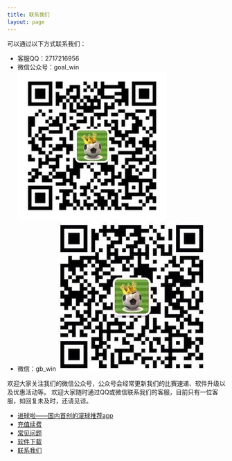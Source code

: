 ```yaml
---
title: 联系我们
layout: page
---
```

可以通过以下方式联系我们：

* 客服QQ：2717216956
* 微信公众号：goal_win
![微信公众号：goal_win](/media/files/mpweixin.png)
* 微信：gb_win
![微信：gb_win](/media/files/weixin.png)

欢迎大家关注我们的微信公众号，公众号会经常更新我们的比赛速递、软件升级以及优惠活动等。
欢迎大家随时通过QQ或微信联系我们的客服，目前只有一位客服，如回复未及时，还请见谅。

  <div class="divider"></div>
  <ul class="listing main-listing">
    <li class="listing-seperator"><a href="/introduce">进球啦——国内首创的滚球推荐app</a></li>
    <li class="listing-seperator"><a href="/pay">充值续费</a></li>
    <li class="listing-seperator"><a href="/faq">常见问题</a></li>
    <li class="listing-seperator"><a href="/download">软件下载</a></li>
    <li class="listing-seperator"><a href="/about.html">联系我们</a></li>
  </ul>

